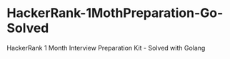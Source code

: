 # HackerRank-1MothPreparation-Go-Solved
HackerRank 1 Month Interview Preparation Kit - Solved with Golang
